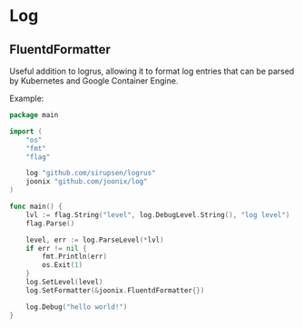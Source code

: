 # Log

## FluentdFormatter

Useful addition to logrus, allowing it to format log entries that can be parsed by Kubernetes
and Google Container Engine.

Example:

```go
package main

import (
	"os"
	"fmt"
	"flag"

	log "github.com/sirupsen/logrus"
	joonix "github.com/joonix/log"
)

func main() {
	lvl := flag.String("level", log.DebugLevel.String(), "log level")
	flag.Parse()

	level, err := log.ParseLevel(*lvl)
	if err != nil {
		fmt.Println(err)
		os.Exit(1)
	}
	log.SetLevel(level)
	log.SetFormatter(&joonix.FluentdFormatter{})

	log.Debug("hello world!")		
}
```
